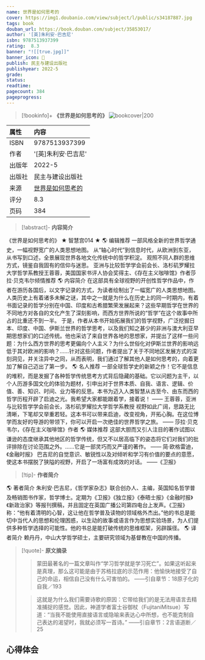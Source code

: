 ```yaml
---
name: 世界是如何思考的
cover: https://img1.doubanio.com/view/subject/l/public/s34187887.jpg
tags: book
douban_url: https://book.douban.com/subject/35853017/
author: '[英]朱利安·巴吉尼'
isbn: 9787513937399
rating:  8.3 
banner: "![[true.jpg]]"
banner_icon: 📖
publish: 民主与建设出版社
publishyear: 2022-5
grade:
status: 
readtime:
pagecount: 384
pageprogress: 
---
```

> [!bookinfo]+ **《世界是如何思考的》**
> ![bookcover|200](https://img1.doubanio.com/view/subject/l/public/s34187887.jpg)
>
| 属性   | 内容                                       |
|:------ |:------------------------------------------ |
| ISBN   | 9787513937399                             |
| 作者   | '[英]朱利安·巴吉尼'                           |
| 出版年 | 2022-5                      | 
| 出版社 | 民主与建设出版社                          |
| 来源   | [世界是如何思考的](https://book.douban.com/subject/35853017/) |
| 评分   |  8.3                            |
| 页码   | 384                        |

> [!abstract]- **内容简介**
> 
《世界是如何思考的》
★ 智慧宫014 ★
🌎 编辑推荐
一部风格全新的世界哲学通史，一幅视野宽广的人类思想地图。
从“轴心时代”到信息时代，从欧洲到东亚，从书写到口述，全景展现世界各地文化传统中的哲学积淀。
观照不同人群的思维方式，镜鉴自我固有的信仰与迷思。
亚洲与比较哲学学会前会长、洛杉矶罗耀拉大学哲学系教授王蓉蓉，美国国家书评人协会奖得主、《存在主义咖啡馆》作者莎拉·贝克韦尔倾情推荐
🌎 内容简介
在这部具有全球视野的开创性哲学作品中，作者在游历各国后，以文字记录的方式，为读者绘制出了一幅宽广的人类思想地图。
人类历史上有着诸多未解之谜，其中之一就是为什么在历史上的同一时期内，有着书面记录的哲学分别在中国、印度和古希腊繁荣发展起来？这些早期哲学在世界的不同地方对各自的文化产生了深刻影响，而西方世界所说的“哲学”在这个故事中所占的比重还不到一半。
于是，作者从本书开始拓展我们的哲学视野，广泛挖掘日本、印度、中国、伊斯兰世界的哲学思考，以及我们知之甚少的非洲与澳大利亚早期思想家们的口述传统。他也采访了来自世界各地的思想家，并提出了这样一些问题：为什么西方世界的思考更偏向个人主义？为什么世俗化对伊斯兰世界的影响远低于其对欧洲的影响？……针对这些问题，作者提出了关于不同地区发展方式的深刻洞见，并关注异中之同，从而表明，我们通过了解其他人是如何思考的，向着更加了解自己迈出了第一步。
🌎 名人推荐
一部全球哲学史的新颖之作！它不是信息的堆积，而是发掘了各种哲学传统思考方式背后隐藏的基础。它以问题为主干，以个人历游多国文化的体验为题材，引申出对于世界本质、自我、语言、逻辑、价值、善、知识、时间、业力等的反思。本书为迈入人类智慧从古至今、由东而西的哲学历程开辟了启迪之光。我希望大家都能跟着学，接着说！
—— 王蓉蓉，亚洲与比较哲学学会前会长，洛杉矶罗耀拉大学哲学系教授
视野如此广阔，思路无比清晰，下笔却又举重若轻。这本书可以带来启迪，改变视角，开拓心胸。在这位博学而友好的导游的带领下，你可以开启一次绝佳的世界哲学之旅。
—— 莎拉·贝克韦尔，《存在主义咖啡馆》作者
🌎 媒体推荐
这部大胆而又引人注目的著作试图以谦逊的态度继承其他地区的哲学传统，但又不以居高临下的姿态将它们对我们的批评排除在讨论范围之外。……它是一部灵巧而又严谨的著作。
—— 简·欧格雷迪，《金融时报》
巴吉尼的自觉意识、敏锐性以及对倾听和学习有价值的要点的意愿，使这本书摆脱了狭隘的视野，开启了一场富有成效的对话。
——《卫报》

> [!tip]- **作者简介**
>
 🌎 著者简介
朱利安·巴吉尼，《哲学家杂志》联合创办人、主编，英国知名哲学普及畅销图书作家，哲学博士。定期为《卫报》《独立报》《泰晤士报》《金融时报》《新政治家》等报刊撰稿，并且固定在英国广播公司第四电台上发声。《卫报》称：“他有着清明的心智，这让他在哲学普及读物的领域格外杰出。”他的书总是能切中当代人的思想和伦理困惑，以生动的故事或语言作为思想实验场景，为人们提供多种哲学选择的可能性。他的书总是能打破传统的思维框架，另辟蹊径。
🌎 译者简介
赖丹丹，中山大学哲学硕士，主要研究领域为基督教在中国的传播。


> [!quote]- **原文摘录**
>
>>蒙田最著名的一篇文章叫作“学习哲学就是学习死亡”。如果这听起来是真理，那么这可能是由于苏格拉底的示范作用：他愉快地接受了自己的命运，相信自己没有什么可害怕的。
——引自章节：18原子化的自我／193
 >
>> 这就是为什么我们需要诗歌的原因：它带给我们的是无法用语言去精准捕捉的感觉。因此，神道学者富士谷御杖（FujitaniMitsue）写道：“当我不能使用直接语言或隐喻来表达心中所想，也不能克制自己表达的渴望时，我就必须写一首诗。”
——引自章节：2言语道断／25

## 心得体会

